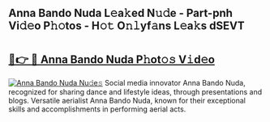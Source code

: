 ## Anna Bando Nuda L𝚎a𝚔ed N𝚞𝚍e - Part-pnh Vi𝚍𝚎o P𝚑𝚘tos - H𝚘𝚝 O𝚗𝚕yf𝚊ns L𝚎a𝚔s dSEVT

# <h2><a href="http://kf2h3k7.oniu.top/?m=Anna+Bando+Nuda">🔗👉 🔴 Anna Bando Nuda P𝚑ot𝚘𝚜 V𝚒d𝚎o</a></h2>

[![Anna Bando Nuda Nu𝚍e𝚜](https://i.imgur.com/0qMVB7G.gif)](http://kf2h3k7.oniu.top/?m=Anna+Bando+Nuda)
Social media innovator Anna Bando Nuda, recognized for sharing dance and lifestyle ideas, through presentations and blogs. Versatile aerialist Anna Bando Nuda, known for their exceptional skills and accomplishments in performing aerial acts.  
